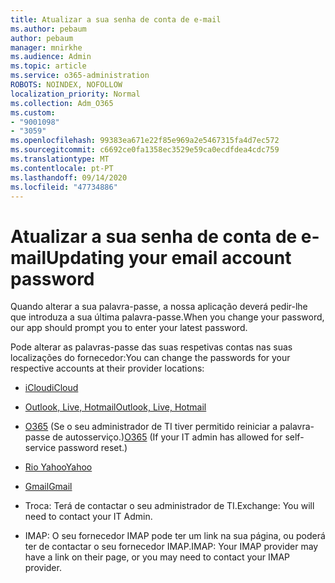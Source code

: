 ```yaml
---
title: Atualizar a sua senha de conta de e-mail
ms.author: pebaum
author: pebaum
manager: mnirkhe
ms.audience: Admin
ms.topic: article
ms.service: o365-administration
ROBOTS: NOINDEX, NOFOLLOW
localization_priority: Normal
ms.collection: Adm_O365
ms.custom:
- "9001098"
- "3059"
ms.openlocfilehash: 99383ea671e22f85e969a2e5467315fa4d7ec572
ms.sourcegitcommit: c6692ce0fa1358ec3529e59ca0ecdfdea4cdc759
ms.translationtype: MT
ms.contentlocale: pt-PT
ms.lasthandoff: 09/14/2020
ms.locfileid: "47734886"
---
```

# <a name="updating-your-email-account-password"></a><span data-ttu-id="c0f22-102">Atualizar a sua senha de conta de e-mail</span><span class="sxs-lookup"><span data-stu-id="c0f22-102">Updating your email account password</span></span>

<span data-ttu-id="c0f22-103">Quando alterar a sua palavra-passe, a nossa aplicação deverá pedir-lhe que introduza a sua última palavra-passe.</span><span class="sxs-lookup"><span data-stu-id="c0f22-103">When you change your password, our app should prompt you to enter your latest password.</span></span>

<span data-ttu-id="c0f22-104">Pode alterar as palavras-passe das suas respetivas contas nas suas localizações do fornecedor:</span><span class="sxs-lookup"><span data-stu-id="c0f22-104">You can change the passwords for your respective accounts at their provider locations:</span></span>

- [<span data-ttu-id="c0f22-105">iCloud</span><span class="sxs-lookup"><span data-stu-id="c0f22-105">iCloud</span></span>](https://support.apple.com/HT201487)

- [<span data-ttu-id="c0f22-106">Outlook, Live, Hotmail</span><span class="sxs-lookup"><span data-stu-id="c0f22-106">Outlook, Live, Hotmail</span></span>](https://account.live.com/password/reset)

- <span data-ttu-id="c0f22-107">[O365](https://passwordreset.microsoftonline.com) (Se o seu administrador de TI tiver permitido reiniciar a palavra-passe de autosserviço.)</span><span class="sxs-lookup"><span data-stu-id="c0f22-107">[O365](https://passwordreset.microsoftonline.com) (If your IT admin has allowed for self-service password reset.)</span></span>

- [<span data-ttu-id="c0f22-108">Rio Yahoo</span><span class="sxs-lookup"><span data-stu-id="c0f22-108">Yahoo</span></span>](https://login.yahoo.com/account/challenge/username?done=https%3A%2F%2Fwww.yahoo.com%2F&authMechanism=secondary&chllngnm=base&sessionIndex=QQ--)

- [<span data-ttu-id="c0f22-109">Gmail</span><span class="sxs-lookup"><span data-stu-id="c0f22-109">Gmail</span></span>](https://support.google.com/mail/answer/41078?co=GENIE.Platform%3DDesktop&hl=en)

- <span data-ttu-id="c0f22-110">Troca: Terá de contactar o seu administrador de TI.</span><span class="sxs-lookup"><span data-stu-id="c0f22-110">Exchange: You will need to contact your IT Admin.</span></span>

- <span data-ttu-id="c0f22-111">IMAP: O seu fornecedor IMAP pode ter um link na sua página, ou poderá ter de contactar o seu fornecedor IMAP.</span><span class="sxs-lookup"><span data-stu-id="c0f22-111">IMAP: Your IMAP provider may have a link on their page, or you may need to contact your IMAP provider.</span></span>